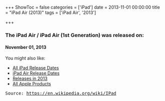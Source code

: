 +++
ShowToc = false
categories = ['iPad']
date = 2013-11-01 00:00:00
title = "iPad Air (2013)"
tags = ['iPad Air', '2013']

+++

### The iPad Air / iPad Air (1st Generation) was released on: 
#### November 01, 2013


<!--more-->


    
You might also like:

- [All iPad Release Dates](https://AppleReleaseDate.com//categories/ipad/)
- [iPad Air Release Dates](https://AppleReleaseDate.com//tags/ipad-air/)
- [Releases in 2013](https://AppleReleaseDate.com//tags/2013/)
- [All Apple Products](https://AppleReleaseDate.com//categories/)



<kbd> Source: https://en.wikipedia.org/wiki/IPad</kbd>

